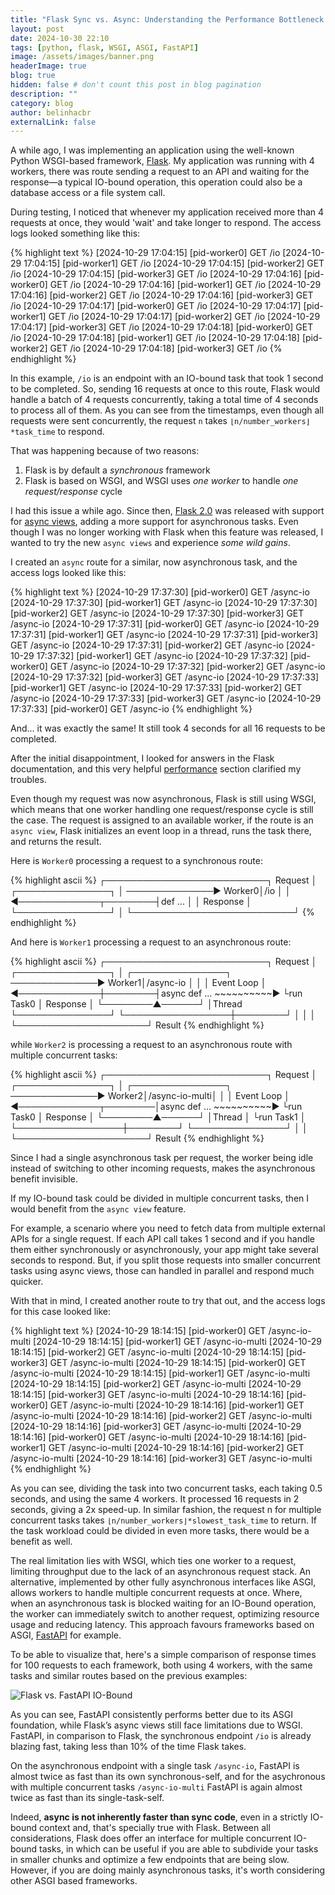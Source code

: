 ```yaml
---
title: "Flask Sync vs. Async: Understanding the Performance Bottleneck in IO-Bound Tasks"
layout: post
date: 2024-10-30 22:10
tags: [python, flask, WSGI, ASGI, FastAPI]
image: /assets/images/banner.png
headerImage: true
blog: true
hidden: false # don't count this post in blog pagination
description: ""
category: blog
author: belinhacbr
externalLink: false
---
```


A while ago, I was implementing an application using the well-known Python WSGI-based framework, [Flask](https://flask.palletsprojects.com/en/stable/). My application was running with 4 workers, there was route sending a request to an API and waiting for the response—a typical IO-bound operation, this operation could also be a database access or a file system call.

During testing, I noticed that whenever my application received more than 4 requests at once, they would 'wait' and take longer to respond. The access logs looked something like this:

{% highlight text %}
[2024-10-29 17:04:15] [pid-worker0] GET /io
[2024-10-29 17:04:15] [pid-worker1] GET /io
[2024-10-29 17:04:15] [pid-worker2] GET /io
[2024-10-29 17:04:15] [pid-worker3] GET /io
[2024-10-29 17:04:16] [pid-worker0] GET /io
[2024-10-29 17:04:16] [pid-worker1] GET /io
[2024-10-29 17:04:16] [pid-worker2] GET /io
[2024-10-29 17:04:16] [pid-worker3] GET /io
[2024-10-29 17:04:17] [pid-worker0] GET /io
[2024-10-29 17:04:17] [pid-worker1] GET /io
[2024-10-29 17:04:17] [pid-worker2] GET /io
[2024-10-29 17:04:17] [pid-worker3] GET /io
[2024-10-29 17:04:18] [pid-worker0] GET /io
[2024-10-29 17:04:18] [pid-worker1] GET /io
[2024-10-29 17:04:18] [pid-worker2] GET /io
[2024-10-29 17:04:18] [pid-worker3] GET /io
{% endhighlight %}

In this example, `/io` is an endpoint with an IO-bound task that took 1 second to be completed. So, sending 16 requests at once to this route, Flask would handle a batch of 4 requests concurrently, taking a total time of 4 seconds to process all of them. As you can see from the timestamps, even though all requests were sent concurrently, the request `n` takes `⌊n/number_workers⌋*task_time` to respond.

That was happening because of two reasons:
 1. Flask is by default a *synchronous* framework
 2. Flask is based on WSGI, and WSGI uses *one worker* to handle *one request/response* cycle

I had this issue a while ago. Since then, [Flask 2.0](https://flask.palletsprojects.com/en/stable/changes/#version-2-0-0) was released with support for [async views](https://github.com/pallets/flask/pull/3412/commits/6979265fa643ed982d062f38d386c37bbbef0d9b), adding a more support for asynchronous tasks. Even though I was no longer working with Flask when this feature was released, I wanted to try the new `async views` and experience _some wild gains_.

I created an `async` route for a similar, now asynchronous task, and the access logs looked like this:

{% highlight text %}
[2024-10-29 17:37:30] [pid-worker0] GET /async-io
[2024-10-29 17:37:30] [pid-worker1] GET /async-io
[2024-10-29 17:37:30] [pid-worker2] GET /async-io
[2024-10-29 17:37:30] [pid-worker3] GET /async-io
[2024-10-29 17:37:31] [pid-worker0] GET /async-io
[2024-10-29 17:37:31] [pid-worker1] GET /async-io
[2024-10-29 17:37:31] [pid-worker3] GET /async-io
[2024-10-29 17:37:31] [pid-worker2] GET /async-io
[2024-10-29 17:37:32] [pid-worker1] GET /async-io
[2024-10-29 17:37:32] [pid-worker0] GET /async-io
[2024-10-29 17:37:32] [pid-worker2] GET /async-io
[2024-10-29 17:37:32] [pid-worker3] GET /async-io
[2024-10-29 17:37:33] [pid-worker1] GET /async-io
[2024-10-29 17:37:33] [pid-worker2] GET /async-io
[2024-10-29 17:37:33] [pid-worker3] GET /async-io
[2024-10-29 17:37:33] [pid-worker0] GET /async-io
{% endhighlight %}

And... it was exactly the same! It still took 4 seconds for all 16 requests to be completed.

After the initial disappointment, I looked for answers in the Flask documentation, and this very helpful [performance](https://flask.palletsprojects.com/en/stable/async-await/#performance) section clarified my troubles.

Even though my request was now asynchronous, Flask is still using WSGI, which means that one worker handling one request/response cycle is still the case. The request is assigned to an available worker, if the route is an `async view`, Flask initializes an event loop in a thread, runs the task there, and returns the result.

Here is `Worker0` processing a request to a synchronous route:

{% highlight ascii %}
              ┌──────────────────────────┐
   Request    │        ┌───────────────┐ │
──────────────► Worker0│/io            │ │
◄─────────────┬────────┤def ...        │ │
   Response   │        └───────────────┘ │
              └──────────────────────────┘
{% endhighlight %}


And here is `Worker1` processing a request to an asynchronous route:

{% highlight ascii %}
              ┌──────────────────────────┐
   Request    │        ┌───────────────┐ │       ┌───────────────┐
──────────────► Worker1│/async-io      │ │       │  Event Loop   │
◄─────────────┼────────┤async def ...  ~~~~~~~~~~►   └run Task0  │
   Response   │        └────────▲──────┘ │Thread └───────────────┘
              └─────────────────┼────────┘            │
                                │                     │
                                └─────────────────────┘
                                          Result
{% endhighlight %}

while `Worker2` is processing a request to an asynchronous route with multiple concurrent tasks:

{% highlight ascii %}
              ┌──────────────────────────┐
   Request    │        ┌───────────────┐ │       ┌───────────────┐
──────────────► Worker2│/async-io-multi│ │       │  Event Loop   │
◄─────────────┬────────│async def ...  ~~~~~~~~~~►   └run Task0  │
   Response   │        └────────▲──────┘ │Thread │   └run Task1  │
              └─────────────────┼────────┘       └───────────────┘
                                │                     │
                                └─────────────────────┘
                                          Result
{% endhighlight %}



Since I had a single asynchronous task per request, the worker being idle instead of switching to other incoming requests, makes the asynchronous benefit invisible.

If my IO-bound task could be divided in multiple concurrent tasks, then I would benefit from the `async view` feature.

For example, a scenario where you need to fetch data from multiple external APIs for a single request. If each API call takes 1 second and if you handle them either synchronously or asynchronously, your app might take several seconds to respond. But, if you split those requests into smaller concurrent tasks using async views, those can handled in parallel and respond much quicker.

With that in mind, I created another route to try that out, and the access logs for this case looked like:

{% highlight text %}
[2024-10-29 18:14:15] [pid-worker0] GET /async-io-multi
[2024-10-29 18:14:15] [pid-worker1] GET /async-io-multi
[2024-10-29 18:14:15] [pid-worker2] GET /async-io-multi
[2024-10-29 18:14:15] [pid-worker3] GET /async-io-multi
[2024-10-29 18:14:15] [pid-worker0] GET /async-io-multi
[2024-10-29 18:14:15] [pid-worker1] GET /async-io-multi
[2024-10-29 18:14:15] [pid-worker2] GET /async-io-multi
[2024-10-29 18:14:15] [pid-worker3] GET /async-io-multi
[2024-10-29 18:14:16] [pid-worker0] GET /async-io-multi
[2024-10-29 18:14:16] [pid-worker1] GET /async-io-multi
[2024-10-29 18:14:16] [pid-worker2] GET /async-io-multi
[2024-10-29 18:14:16] [pid-worker3] GET /async-io-multi
[2024-10-29 18:14:16] [pid-worker0] GET /async-io-multi
[2024-10-29 18:14:16] [pid-worker1] GET /async-io-multi
[2024-10-29 18:14:16] [pid-worker2] GET /async-io-multi
[2024-10-29 18:14:16] [pid-worker3] GET /async-io-multi
{% endhighlight %}

As you can see, dividing the task into two concurrent tasks, each taking 0.5 seconds, and using the same 4 workers. It processed 16 requests in 2 seconds, giving a 2x speed-up. In similar fashion, the request n for multiple concurrent tasks takes `⌊n/number_workers⌋*slowest_task_time` to return. If the task workload could be divided in even more tasks, there would be a benefit as well.

The real limitation lies with WSGI, which ties one worker to a request, limiting throughput due to the lack of an asynchronous request stack. An alternative, implemented by other fully asynchronous interfaces like ASGI, allows workers to handle multiple concurrent requests at once. Where, when an asynchronous task is blocked waiting for an IO-Bound operation, the worker can immediately switch to another request, optimizing resource usage and reducing latency. This approach favours frameworks based on ASGI, [FastAPI](https://fastapi.tiangolo.com/) for example.

To be able to visualize that, here's a simple comparison of response times for 100 requests to each framework, both using 4 workers, with the same tasks and similar routes based on the previous examples:

![Flask vs. FastAPI IO-Bound](https://imgur.com/mPf7TTe.png)

As you can see, FastAPI consistently performs better due to its ASGI foundation, while Flask’s async views still face limitations due to WSGI. FastAPI, in comparison to Flask, the synchronous endpoint `/io` is already blazing fast, taking less than 10% of the time Flask takes.

On the asynchronous endpoint with a single task `/async-io`, FastAPI is almost twice as fast than its own synchronous-self, and for the asychronous with multiple concurrent tasks `/async-io-multi` FastAPI is again almost twice as fast than its single-task-self.

Indeed, **async is not inherently faster than sync code**, even in a strictly IO-bound context and, that's specially true with Flask. Between all considerations, Flask does offer an interface for multiple concurrent IO-bound tasks, in which can be useful if you are able to subdivide your tasks in smaller chunks and optimize a few endpoints that are being slow. However, if you are doing mainly asynchronous tasks, it's worth considering other ASGI based frameworks.
